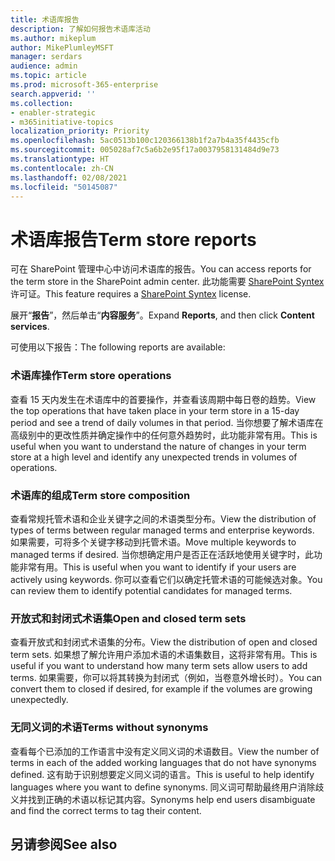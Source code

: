 ```yaml
---
title: 术语库报告
description: 了解如何报告术语库活动
ms.author: mikeplum
author: MikePlumleyMSFT
manager: serdars
audience: admin
ms.topic: article
ms.prod: microsoft-365-enterprise
search.appverid: ''
ms.collection:
- enabler-strategic
- m365initiative-topics
localization_priority: Priority
ms.openlocfilehash: 5ac0513b100c120366138b1f2a7b4a35f4435cfb
ms.sourcegitcommit: 005028af7c5a6b2e95f17a0037958131484d9e73
ms.translationtype: HT
ms.contentlocale: zh-CN
ms.lasthandoff: 02/08/2021
ms.locfileid: "50145087"
---
```

# <a name="term-store-reports"></a><span data-ttu-id="3d9cd-103">术语库报告</span><span class="sxs-lookup"><span data-stu-id="3d9cd-103">Term store reports</span></span>

<span data-ttu-id="3d9cd-104">可在 SharePoint 管理中心中访问术语库的报告。</span><span class="sxs-lookup"><span data-stu-id="3d9cd-104">You can access reports for the term store in the SharePoint admin center.</span></span> <span data-ttu-id="3d9cd-105">此功能需要 [SharePoint Syntex](index.md) 许可证。</span><span class="sxs-lookup"><span data-stu-id="3d9cd-105">This feature requires a [SharePoint Syntex](index.md) license.</span></span>

<span data-ttu-id="3d9cd-106">展开“**报告**”，然后单击“**内容服务**”。</span><span class="sxs-lookup"><span data-stu-id="3d9cd-106">Expand **Reports**, and then click **Content services**.</span></span>

<span data-ttu-id="3d9cd-107">可使用以下报告：</span><span class="sxs-lookup"><span data-stu-id="3d9cd-107">The following reports are available:</span></span>

### <a name="term-store-operations"></a><span data-ttu-id="3d9cd-108">术语库操作</span><span class="sxs-lookup"><span data-stu-id="3d9cd-108">Term store operations</span></span>

<span data-ttu-id="3d9cd-109">查看 15 天内发生在术语库中的首要操作，并查看该周期中每日卷的趋势。</span><span class="sxs-lookup"><span data-stu-id="3d9cd-109">View the top operations that have taken place in your term store in a 15-day period and see a trend of daily volumes in that period.</span></span> <span data-ttu-id="3d9cd-110">当你想要了解术语库在高级别中的更改性质并确定操作中的任何意外趋势时，此功能非常有用。</span><span class="sxs-lookup"><span data-stu-id="3d9cd-110">This is useful when you want to understand the nature of changes in your term store at a high level and identify any unexpected trends in volumes of operations.</span></span> 

### <a name="term-store-composition"></a><span data-ttu-id="3d9cd-111">术语库的组成</span><span class="sxs-lookup"><span data-stu-id="3d9cd-111">Term store composition</span></span>

<span data-ttu-id="3d9cd-112">查看常规托管术语和企业关键字之间的术语类型分布。</span><span class="sxs-lookup"><span data-stu-id="3d9cd-112">View the distribution of types of terms between regular managed terms and enterprise keywords.</span></span> <span data-ttu-id="3d9cd-113">如果需要，可将多个关键字移动到托管术语。</span><span class="sxs-lookup"><span data-stu-id="3d9cd-113">Move multiple keywords to managed terms if desired.</span></span> <span data-ttu-id="3d9cd-114">当你想确定用户是否正在活跃地使用关键字时，此功能非常有用。</span><span class="sxs-lookup"><span data-stu-id="3d9cd-114">This is useful when you want to identify if your users are actively using keywords.</span></span> <span data-ttu-id="3d9cd-115">你可以查看它们以确定托管术语的可能候选对象。</span><span class="sxs-lookup"><span data-stu-id="3d9cd-115">You can review them to identify potential candidates for managed terms.</span></span>

### <a name="open-and-closed-term-sets"></a><span data-ttu-id="3d9cd-116">开放式和封闭式术语集</span><span class="sxs-lookup"><span data-stu-id="3d9cd-116">Open and closed term sets</span></span>

<span data-ttu-id="3d9cd-117">查看开放式和封闭式术语集的分布。</span><span class="sxs-lookup"><span data-stu-id="3d9cd-117">View the distribution of open and closed term sets.</span></span> <span data-ttu-id="3d9cd-118">如果想了解允许用户添加术语的术语集数目，这将非常有用。</span><span class="sxs-lookup"><span data-stu-id="3d9cd-118">This is useful if you want to understand how many term sets allow users to add terms.</span></span> <span data-ttu-id="3d9cd-119">如果需要，你可以将其转换为封闭式（例如，当卷意外增长时）。</span><span class="sxs-lookup"><span data-stu-id="3d9cd-119">You can convert them to closed if desired, for example if the volumes are growing unexpectedly.</span></span> 

### <a name="terms-without-synonyms"></a><span data-ttu-id="3d9cd-120">无同义词的术语</span><span class="sxs-lookup"><span data-stu-id="3d9cd-120">Terms without synonyms</span></span>

<span data-ttu-id="3d9cd-121">查看每个已添加的工作语言中没有定义同义词的术语数目。</span><span class="sxs-lookup"><span data-stu-id="3d9cd-121">View the number of terms in each of the added working languages that do not have synonyms defined.</span></span> <span data-ttu-id="3d9cd-122">这有助于识别想要定义同义词的语言。</span><span class="sxs-lookup"><span data-stu-id="3d9cd-122">This is useful to help identify languages where you want to define synonyms.</span></span> <span data-ttu-id="3d9cd-123">同义词可帮助最终用户消除歧义并找到正确的术语以标记其内容。</span><span class="sxs-lookup"><span data-stu-id="3d9cd-123">Synonyms help end users disambiguate and find the correct terms to tag their content.</span></span>

## <a name="see-also"></a><span data-ttu-id="3d9cd-124">另请参阅</span><span class="sxs-lookup"><span data-stu-id="3d9cd-124">See also</span></span>



  






